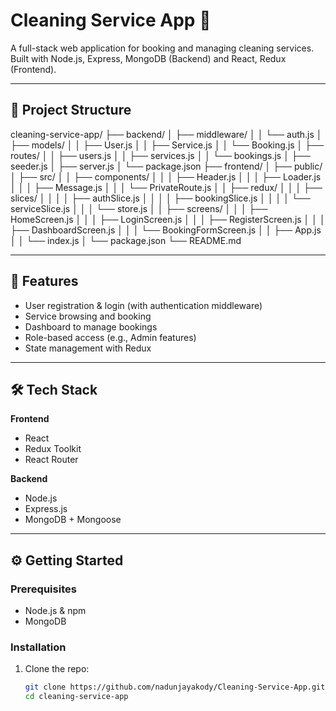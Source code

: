 # Cleaning Service App 🧼

A full-stack web application for booking and managing cleaning services. Built with Node.js, Express, MongoDB (Backend) and React, Redux (Frontend).

---

## 📁 Project Structure

cleaning-service-app/
├── backend/
│   ├── middleware/
│   │   └── auth.js
│   ├── models/
│   │   ├── User.js
│   │   ├── Service.js
│   │   └── Booking.js
│   ├── routes/
│   │   ├── users.js
│   │   ├── services.js
│   │   └── bookings.js
│   ├── seeder.js
│   ├── server.js
│   └── package.json
├── frontend/
│   ├── public/
│   ├── src/
│   │   ├── components/
│   │   │   ├── Header.js
│   │   │   ├── Loader.js
│   │   │   ├── Message.js
│   │   │   └── PrivateRoute.js
│   │   ├── redux/
│   │   │   ├── slices/
│   │   │   │   ├── authSlice.js
│   │   │   │   ├── bookingSlice.js
│   │   │   │   └── serviceSlice.js
│   │   │   └── store.js
│   │   ├── screens/
│   │   │   ├── HomeScreen.js
│   │   │   ├── LoginScreen.js
│   │   │   ├── RegisterScreen.js
│   │   │   ├── DashboardScreen.js
│   │   │   └── BookingFormScreen.js
│   │   ├── App.js
│   │   └── index.js
│   └── package.json
└── README.md



---

## 🚀 Features

- User registration & login (with authentication middleware)
- Service browsing and booking
- Dashboard to manage bookings
- Role-based access (e.g., Admin features)
- State management with Redux

---

## 🛠️ Tech Stack

**Frontend**  
- React  
- Redux Toolkit  
- React Router

**Backend**  
- Node.js  
- Express.js  
- MongoDB + Mongoose

---

## ⚙️ Getting Started

### Prerequisites

- Node.js & npm
- MongoDB

### Installation

1. Clone the repo:
   ```bash
   git clone https://github.com/nadunjayakody/Cleaning-Service-App.git
   cd cleaning-service-app
